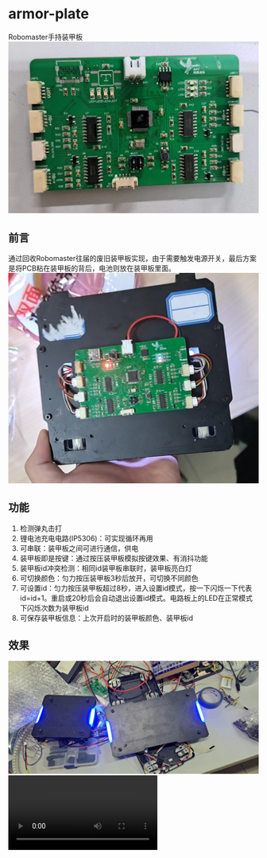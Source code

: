 # armor-plate
Robomaster手持装甲板
![pcb](image/3.jpg)  

## 前言
通过回收Robomaster往届的废旧装甲板实现，由于需要触发电源开关，最后方案是将PCB粘在装甲板的背后，电池则放在装甲板里面。
![back](image/2.jpg)

## 功能
1. 检测弹丸击打
2. 锂电池充电电路(IP5306)：可实现循环再用
3. 可串联：装甲板之间可进行通信，供电
4. 装甲板即是按键：通过按压装甲板模拟按键效果、有消抖功能
5. 装甲板id冲突检测：相同id装甲板串联时，装甲板亮白灯
6. 可切换颜色：匀力按压装甲板3秒后放开，可切换不同颜色
7. 可设置id：匀力按压装甲板超过8秒，进入设置id模式，按一下闪烁一下代表id=id+1。重启或20秒后会自动退出设置id模式。电路板上的LED在正常模式下闪烁次数为装甲板id
8. 可保存装甲板信息：上次开启时的装甲板颜色、装甲板id

## 效果
![armor](image/1.jpg)  
![video](image/test.mp4)
